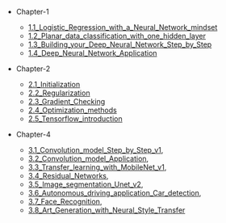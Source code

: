 * Chapter-1
  * [1.1_Logistic_Regression_with_a_Neural_Network_mindset](https://paulsudarshan.github.io/ml-dl-notes/notebooks/coursera-dl/1.1_Logistic_Regression_with_a_Neural_Network_mindset.htm)
  * [1.2_Planar_data_classification_with_one_hidden_layer](https://paulsudarshan.github.io/ml-dl-notes/notebooks/coursera-dl/1.2_Planar_data_classification_with_one_hidden_layer.htm)
  * [1.3_Building_your_Deep_Neural_Network_Step_by_Step](https://paulsudarshan.github.io/ml-dl-notes/notebooks/coursera-dl/1.3_Building_your_Deep_Neural_Network_Step_by_Step.htm)
  * [1.4_Deep_Neural_Network_Application](https://paulsudarshan.github.io/ml-dl-notes/notebooks/coursera-dl/1.4_Deep_Neural_Network_Application.htm)

* Chapter-2
  * [2.1_Initialization](https://paulsudarshan.github.io/ml-dl-notes/notebooks/coursera-dl/2.1_Initialization.htm)
  - [2.2_Regularization](https://paulsudarshan.github.io/ml-dl-notes/notebooks/coursera-dl/2.2_Regularization.htm) 
  - [2.3_Gradient_Checking](https://paulsudarshan.github.io/ml-dl-notes/notebooks/coursera-dl/2.3_Gradient_Checking.htm)
  - [2.4_Optimization_methods](https://paulsudarshan.github.io/ml-dl-notes/notebooks/coursera-dl/2.4_Optimization_methods.htm)
  - [2.5_Tensorflow_introduction](https://paulsudarshan.github.io/ml-dl-notes/notebooks/coursera-dl/2.5_Tensorflow_introduction.htm)

* Chapter-4
    * [3.1_Convolution_model_Step_by_Step_v1](https://paulsudarshan.github.io/ml-dl-notes/notebooks/coursera-dl/3.1_Convolution_model_Step_by_Step_v1.html),
   * [3.2_Convolution_model_Application](https://paulsudarshan.github.io/ml-dl-notes/notebooks/coursera-dl/3.2_Convolution_model_Application.html),
   * [3.3_Transfer_learning_with_MobileNet_v1](https://paulsudarshan.github.io/ml-dl-notes/notebooks/coursera-dl/3.3_Transfer_learning_with_MobileNet_v1.html),
   * [3.4_Residual_Networks](https://paulsudarshan.github.io/ml-dl-notes/notebooks/coursera-dl/3.4_Residual_Networks.html),
   * [3.5_Image_segmentation_Unet_v2](https://paulsudarshan.github.io/ml-dl-notes/notebooks/coursera-dl/3.5_Image_segmentation_Unet_v2.html),
   * [3.6_Autonomous_driving_application_Car_detection](https://paulsudarshan.github.io/ml-dl-notes/notebooks/coursera-dl/3.6_Autonomous_driving_application_Car_detection.html),
   * [3.7_Face_Recognition](https://paulsudarshan.github.io/ml-dl-notes/notebooks/coursera-dl/3.7_Face_Recognition.html),
   * [3.8_Art_Generation_with_Neural_Style_Transfer](https://paulsudarshan.github.io/ml-dl-notes/notebooks/coursera-dl/3.8_Art_Generation_with_Neural_Style_Transfer.html)
